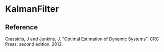 # KalmanFilter

## Reference
Crassidis, J and Junkins, J. "Optimal Estimation of Dynamic Systems". CRC Press, second edition. 2012.

